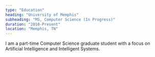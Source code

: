 ```yaml
---
type: "Education"
heading: "University of Memphis"
subheading: "MS, Computer Science (In Progress)"
duration: "2010-Present"
location: "Memphis, TN"
---
```


I am a part-time Computer Science graduate student with a focus on Artificial Intelligence and Intelligent Systems.